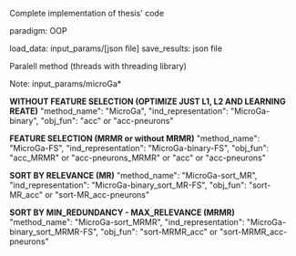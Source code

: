 Complete implementation of thesis' code 

paradigm: OOP

load_data: input_params/[json file]
save_results: json file


Paralell method (threads with threading library)


Note:
input_params/microGa*

**WITHOUT FEATURE SELECTION (OPTIMIZE JUST L1, L2 AND LEARNING REATE)**
"method_name": "MicroGa",
"ind_representation": "MicroGa-binary",
"obj_fun": "acc"  or  "acc-pneurons"


**FEATURE SELECTION (MRMR or without MRMR)**
"method_name": "MicroGa-FS",
"ind_representation": "MicroGa-binary-FS",
"obj_fun": "acc_MRMR"  or  "acc-pneurons_MRMR"  or  "acc"  or "acc-pneurons"


**SORT BY RELEVANCE (MR)**
"method_name": "MicroGa-sort_MR",
"ind_representation": "MicroGa-binary_sort_MR-FS",
"obj_fun": "sort-MR_acc"  or  "sort-MR_acc-pneurons"


**SORT BY MIN_REDUNDANCY - MAX_RELEVANCE  (MRMR)**
"method_name": "MicroGa-sort_MRMR",
"ind_representation": "MicroGa-binary_sort_MRMR-FS",
"obj_fun": "sort-MRMR_acc"  or  "sort-MRMR_acc-pneurons"
